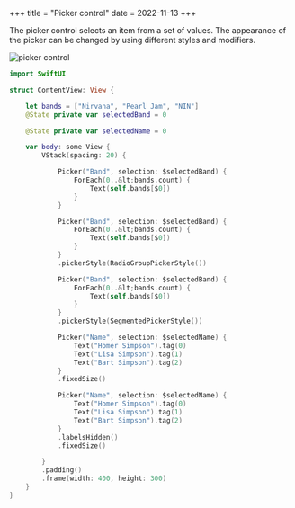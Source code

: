 +++
title = "Picker control"
date = 2022-11-13
+++

The picker control selects an item from a set of values. The appearance of the picker can be changed by using different styles and modifiers.

<p><img src="/img/picker-control.png" style="max-width:400px;" alt="picker control"></p>

```swift
import SwiftUI

struct ContentView: View {

    let bands = ["Nirvana", "Pearl Jam", "NIN"]
    @State private var selectedBand = 0

    @State private var selectedName = 0

    var body: some View {
        VStack(spacing: 20) {

            Picker("Band", selection: $selectedBand) {
                ForEach(0..&lt;bands.count) {
                    Text(self.bands[$0])
                }
            }

            Picker("Band", selection: $selectedBand) {
                ForEach(0..&lt;bands.count) {
                    Text(self.bands[$0])
                }
            }
            .pickerStyle(RadioGroupPickerStyle())

            Picker("Band", selection: $selectedBand) {
                ForEach(0..&lt;bands.count) {
                    Text(self.bands[$0])
                }
            }
            .pickerStyle(SegmentedPickerStyle())

            Picker("Name", selection: $selectedName) {
                Text("Homer Simpson").tag(0)
                Text("Lisa Simpson").tag(1)
                Text("Bart Simpson").tag(2)
            }
            .fixedSize()

            Picker("Name", selection: $selectedName) {
                Text("Homer Simpson").tag(0)
                Text("Lisa Simpson").tag(1)
                Text("Bart Simpson").tag(2)
            }
            .labelsHidden()
            .fixedSize()

        }
        .padding()
        .frame(width: 400, height: 300)
    }
}
```
